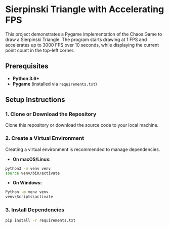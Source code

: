 # Sierpinski Triangle with Accelerating FPS

This project demonstrates a Pygame implementation of the Chaos Game to draw a Sierpinski Triangle. The program starts drawing at 1 FPS and accelerates up to 3000 FPS over 10 seconds, while displaying the current point count in the top-left corner.

## Prerequisites

- **Python 3.6+**  
- **Pygame** (installed via `requirements.txt`)

## Setup Instructions

### 1. Clone or Download the Repository

Clone this repository or download the source code to your local machine.

### 2. Create a Virtual Environment

Creating a virtual environment is recommended to manage dependencies.

- **On macOS/Linux:**
```bash
python3 -m venv venv
source venv/bin/activate 
```

  
- **On Windows:**
````bash 
Python -m venv venv
venv\Scripts\activate
````
### 3. Install Dependencies 

````bash
pip install -r requirements.txt
````
